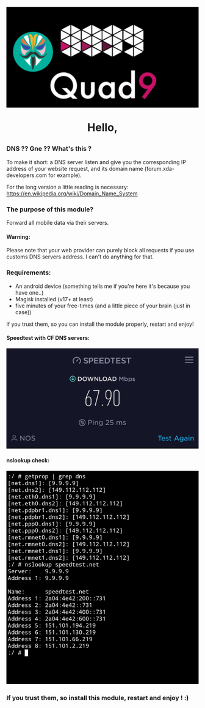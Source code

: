 <h1 align="center">
<img src="./images/magiskCloud9.png">
<br />



Hello,

### DNS ?? Gne ?? What's this ?

To make it short: a DNS server listen and give you the corresponding IP address of your website request, and its domain name (forum.xda-developers.com for example).

For the long version a little reading is necessary: https://en.wikipedia.org/wiki/Domain_Name_System

### The purpose of this module?
Forward all mobile data via their servers.


#### Warning:

Please note that your web provider can purely block all requests if you use customs DNS servers address. I can't do anything for that.

### Requirements:
- An android device (something tells me if you're here it's because you have one..)
- Magisk installed (v17+ at least)
- five minutes of your free-times (and a little piece of your brain (just in case))



If you trust them, so you can install the module properly, restart and enjoy! 


#### Speedtest with CF DNS servers:

<img src="./images/speedtest.jpeg">


#### nslookup check:

<img src="./images/dnsproof.jpeg">

### If you trust them, so install this module, restart and enjoy ! :)
